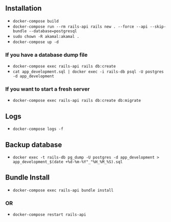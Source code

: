 ## Installation

* `docker-compose build`
* `docker-compose run --rm rails-api rails new . --force --api --skip-bundle --database=postgresql`
* `sudo chown -R akamal:akamal .`
* `docker-compose up -d`

### If you have a database dump file
* `docker-compose exec rails-api rails db:create`
* `cat app_development.sql | docker exec -i rails-db psql -U postgres -d app_development`

### If you want to start a fresh server
* `docker-compose exec rails-api rails db:create db:migrate`

## Logs
* `docker-compose logs -f`

## Backup database
* `docker exec -t rails-db pg_dump -U postgres -d app_development > app_development_$(date +%d-%m-%Y"_"%H_%M_%S).sql`

## Bundle Install
* `docker-compose exec rails-api bundle install`

### OR
* `docker-compose restart rails-api`
